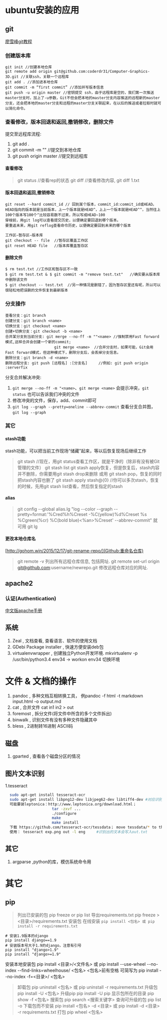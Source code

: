 <head><meta charset="UTF-8"></head>

# ubuntu安装的应用
## git
[廖雪峰git教程](http://www.liaoxuefeng.com/wiki/0013739516305929606dd18361248578c67b8067c8c017b000/0013743256916071d599b3aed534aaab22a0db6c4e07fd0000)
### 创建版本库
```
git init //创建本地仓库
git remote add origin git@github.com:coderdr31/Computer-Graphics-3D.git //关联ssh，关联一个远程库
git add . //添加进本地仓库
git commit -m “first commit” //添加并写版本信息
git push -u origin master //密钥提交 ssh，由于远程库是空的，我们第一次推送master分支时，加上了-u参数，Git不但会把本地的master分支内容推送的远程新的master分支，还会把本地的master分支和远程的master分支关联起来，在以后的推送或者拉取时就可以简化命令。
```
### 查看修改，版本回退和返回,撤销修改，删除文件
提交至远程库流程:
1. git add .
2. git commit -m ""  //提交到本地仓库
3. git push origin master  //提交到远程库
#### 查看修改
> git status  //查看rep的状态
> git diff   //查看修改内容, git diff 1.txt
#### 版本回退和返回,撤销修改
```
git reset --hard commit_id // 回到某个版本，commit_id:commit_id或HEAD。HEAD指向的版本就是当前版本，上一个版本就是HEAD^，上上一个版本就是HEAD^^，当然往上100个版本写100个^比较容易数不过来，所以写成HEAD~100
穿梭前，用git log可以查看提交历史，以便确定要回退到哪个版本。
要重返未来，用git reflog查看命令历史，以便确定要回到未来的哪个版本
```

```
工作区—暂存区—版本库
git checkout -- file  //暂存区覆盖工作区
git reset HEAD file   //版本库覆盖暂存区
```
#### 删除文件
```
$ rm test.txt //工作区和暂存区不一致
$ git rm test.txt & $ git commit -m "remove test.txt"   //确实要从版本库中删除该文件
$ git checkout -- test.txt  //另一种情况是删错了，因为暂存区里还有呢，所以可以很轻松地把误删的文件恢复到最新版本
```
### 分支操作
```
查看分支：git branch
创建分支：git branch <name>
切换分支：git checkout <name>
创建+切换分支：git checkout -b <name>
合并某分支到当前分支: git merge --no-ff -m ""<name> //强制禁用Fast forward模式,这样合并会创建一个新的commit;
                      git merge <name>  //合并分支时，如果可能，Git会用Fast forward模式，但这种模式下，删除分支后，会丢掉分支信息。
删除分支：git branch -d <name>
删除远程分支: git push [远程名] :[分支名]     //例如: git push origin :serverfix
```

分支合并解决冲突:
1. `git merge --no-ff -m "<name>`、`git merge <name>` 会提示冲突，`git status` 也可以告诉我们冲突的文件
2. 修改冲突的文件，保存，add、commit即可
3. `git log --graph --pretty=oneline --abbrev-commit` 查看分支合并图，`git log --graph`
### 其它
#### stash功能
stash功能，可以把当前工作现场“储藏”起来，等以后恢复现场后继续工作
> git stash  //现在，用git status查看工作区，就是干净的（除非有没有被Git管理的文件）
> git stash list
> git stash apply恢复，但是恢复后，stash内容并不删除，你需要用git stash drop来删除
> 或用 git stash pop，恢复的同时把stash内容也删了
> git stash apply stash@{0}  //你可以多次stash，恢复的时候，先用git stash list查看，然后恢复指定的stash
#### alias
> git config --global alias.lg "log --color --graph --pretty=format:'%Cred%h%Creset -%C(yellow)%d%Creset %s %Cgreen(%cr) %C(bold blue)<%an>%Creset' --abbrev-commit"
> 就可用 git lg
#### 更改本地仓库名
[http://gohom.win/2015/12/17/git-rename-repo/](Github:重命名仓库)
> git remote -v  列出所有远程仓库信息, 包括网址.
> git remote set-url origin git@github.com:username/newrepo.git   修改远程仓库对应的网址.

## apache2
### 认证(Authentication)
[中文版apache手册](http://www.t086.com/code/apache2.2/howto/auth.html)
## 系统
1. Zeal    , 文档查看, 查看语言、软件的使用文档
2. GDebi Package installer , 快速方便安装deb包
3. virtualenvwrapper , 创建独立Python开发环境.
   mkvirtualenv -p /usr/bin/python3.4 env34 -> workon env34 切换环境

# 文件 & 文档的操作
1. pandoc    ,  多种文档互相转换工具， 例pandoc -f html -t markdown input.html -o output.md
2. cat       ,  合并文件 cat in1 in2 > out
3. foremost  ,  拆分文件(将文件中所含的多个文件拆出)
4. binwalk   ,  识别文件有没有多种文件隐藏其中
5. bless     ,  2进制转16进制 ASCII码

## 磁盘
1. gparted  , 查看各个磁盘分区的情况

## 图片文本识别
1.tesseract
``` zsh
  sudo apt-get install tesseract-ocr
  sudo apt-get install libpng12-dev libjpeg62-dev libtiff4-dev #对应识别语言的库
  可能要装leptonica：http://www.leptonica.org/download.html；
                     tar -zxvf ...
                     ./configure
                     make
                     make install
  下载 https://github.com/tesseract-ocr/tessdata； move tessdata/* to the /usr/local/share/tessdata/
  使用： tesseract exp.png out -l eng     #识别出的文本会写入out.txt
```

## 其它
1. argparse  ,python的库，模仿系统命令用

# 其它
## pip
> 列出已安装的包  pip freeze or pip list
> 导出requirements.txt  pip freeze > <目录>/requirements.txt
> 安装包
在线安装 `pip install <包名> 或 pip install -r requirements.txt`
```
# 安装1.9版本的django
pip install django==1.9
# 安装版本号大于1.9的django，注意有引号
pip install "django>1.9"
pip install "django>=1.9"
```

安装本地安装包
pip install <目录>/<文件名> 或 pip install --use-wheel --no-index --find-links=wheelhouse/ <包名>
<包名>前有空格
可简写为  pip install --no-index -f=<目录>/ <包名>

> 卸载包  pip uninstall <包名> 或 pip uninstall -r requirements.txt
> 升级包  pip install -U <包名>
> 升级pip pip install -U pip
> 显示包所在的目录  pip show -f <包名>
> 搜索包  pip search <搜索关键字>
> 查询可升级的包 pip list -o
> 下载包而不安装  pip install <包名> -d <目录> 或 pip install -d <目录> -r requirements.txt
> 打包  pip wheel <包名>

